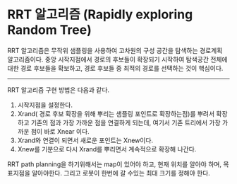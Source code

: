 # RRT 알고리즘 (Rapidly exploring Random Tree)

RRT 알고리즘은 무작위 샘플링을 사용하여 고차원의 구성 공간을 탐색하는 경로계획 알고리즘이다. 
중앙 시작지점에서 경로의 후보들이 확장되기 시작하여 탐색공간 전체에 대한 경로 후보들을 확보하고, 경로 후보들 중 최적의 경로를 선택하는 것이 핵심이다. 

----------- 
RRT 알고리즘 구현 방법은 다음과 같다.

1. 시작지점을 설정한다.
2. Xrand( 경로 후보 확장을 위해 뿌리는 샘플링 포인트로 확장하는점)를 뿌려서 확장하고 기존의 점과 가장 가까운 점을 연결하게 되는데, 여기서 기존 트리에서 가장 가까운 점이 바로 Xnear 이다. 
3. Xrand와 연결이 되면서 새로운 포인트는 Xnew이다. 
4. Xnew를 기분으로 다시 Xrand를 뿌리면서 계속적으로 확장해 나간다. 


RRT path planning을 하기위해서는 map이 있어야 하고, 현재 위치를 알아야 하며, 목표지점을 알아야한다. 그리고 로봇이 한번에 갈 수있는 최대 크기를 정해야 한다. 
